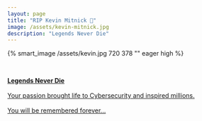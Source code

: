 ```yaml
---
layout: page
title: "RIP Kevin Mitnick 🖤" 
image: /assets/kevin-mitnick.jpg
description: "Legends Never Die"
---
```


{% smart_image /assets/kevin.jpg 720 378 "" eager high %}

<br>

<a href="https://x.com/hashtag/RIPKevinMitnick" class="no-decoration"><strong>Legends Never Die</strong><br><br>Your passion brought life to Cybersecurity and inspired millions.<br><br>You will be remembered forever...</a>

